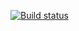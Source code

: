 [![Build status](https://ci.appveyor.com/api/projects/status/ke5oj34tkitykr8g/branch/main?svg=true)](https://ci.appveyor.com/project/Kosatos/ajs-tests/branch/main)
